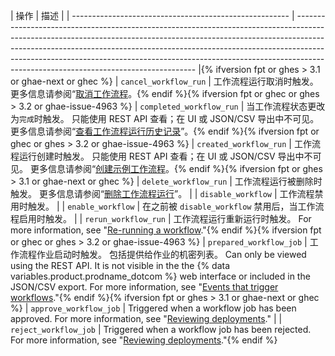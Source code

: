 | 操作                                                     | 描述                                                                                                                                                                                                                                                                                                                                                                            |
| ------------------------------------------------------ | ----------------------------------------------------------------------------------------------------------------------------------------------------------------------------------------------------------------------------------------------------------------------------------------------------------------------------------------------------------------------------- |{% ifversion fpt or ghes > 3.1 or ghae-next or ghec %}
| `cancel_workflow_run`                                  | 工作流程运行取消时触发。 更多信息请参阅“[取消工作流程](/actions/managing-workflow-runs/canceling-a-workflow)。{% endif %}{% ifversion fpt or ghec or ghes > 3.2 or ghae-issue-4963 %}
| `completed_workflow_run`                               | 当工作流程状态更改为`完成`时触发。 只能使用 REST API 查看；在 UI 或 JSON/CSV 导出中不可见。 更多信息请参阅“[查看工作流程运行历史记录](/actions/managing-workflow-runs/viewing-workflow-run-history)”。{% endif %}{% ifversion fpt or ghec or ghes > 3.2 or ghae-issue-4963 %}
| `created_workflow_run`                                 | 工作流程运行创建时触发。 只能使用 REST API 查看；在 UI 或 JSON/CSV 导出中不可见。 更多信息请参阅“[创建示例工作流程](/actions/learn-github-actions/introduction-to-github-actions#create-an-example-workflow)。{% endif %}{% ifversion fpt or ghes > 3.1 or ghae-next or ghec %}
| `delete_workflow_run`                                  | 工作流程运行被删除时触发。 更多信息请参阅“[删除工作流程运行](/actions/managing-workflow-runs/deleting-a-workflow-run)”。                                                                                                                                                                                                                                                                                   |
| `disable_workflow`                                     | 工作流程禁用时触发。                                                                                                                                                                                                                                                                                                                                                                    |
| `enable_workflow`                                      | 在之前被 `disable_workflow` 禁用后，当工作流程启用时触发。                                                                                                                                                                                                                                                                                                                                       |
| `rerun_workflow_run`                                   | 工作流程运行重新运行时触发。 For more information, see "[Re-running a workflow](/actions/managing-workflow-runs/re-running-a-workflow)."{% endif %}{% ifversion fpt or ghec or ghes > 3.2 or ghae-issue-4963 %}
| `prepared_workflow_job`                                | 工作流程作业启动时触发。 包括提供给作业的机密列表。 Can only be viewed using the REST API. It is not visible in the the {% data variables.product.prodname_dotcom %} web interface or included in the JSON/CSV export. For more information, see "[Events that trigger workflows](/actions/reference/events-that-trigger-workflows)."{% endif %}{% ifversion fpt or ghes > 3.1 or ghae-next or ghec %}
| `approve_workflow_job`                                 | Triggered when a workflow job has been approved. For more information, see "[Reviewing deployments](/actions/managing-workflow-runs/reviewing-deployments)."                                                                                                                                                                                                                  |
| `reject_workflow_job`                                  | Triggered when a workflow job has been rejected. For more information, see "[Reviewing deployments](/actions/managing-workflow-runs/reviewing-deployments)."{% endif %}
